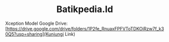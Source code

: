 <p align="center">
  <h1 align="center"><b>Batikpedia.Id</b></h1>
</p>

Xception Model Google Drive: [https://drive.google.com/drive/folders/1P2fe_RnuaxFPFVToTDKOiRzw7f_k30Q5?usp=sharing](Kunjungi Link)
